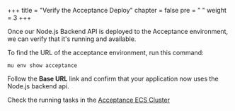 +++
title = "Verify the Acceptance Deploy"
chapter = false
pre = "<i class='fa fa-hand-o-right'></i> "
weight = 3
+++

Once our Node.js Backend API is deployed to the Acceptance
environment, we can verify that it's running and available.

To find the URL of the acceptance environment, run this command:
```
mu env show acceptance
```
Follow the **Base URL** link and confirm that your application
now uses the Node.js backend api.

Check the running tasks in the [Acceptance ECS Cluster](https://console.aws.amazon.com/ecs/home?region=us-east-1#/clusters/mu-environment-acceptance/tasks)
